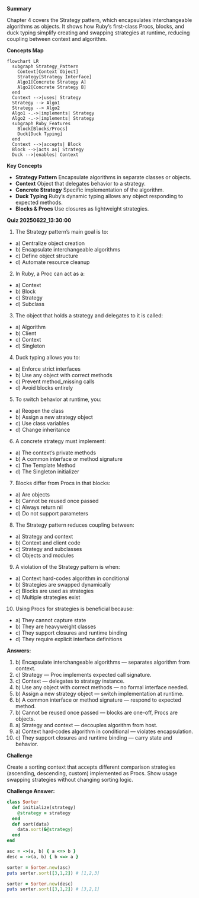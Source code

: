 **Summary**

Chapter 4 covers the Strategy pattern, which encapsulates interchangeable algorithms as objects. It shows how Ruby’s first-class Procs, blocks, and duck typing simplify creating and swapping strategies at runtime, reducing coupling between context and algorithm.

**Concepts Map**

```mermaid
flowchart LR
  subgraph Strategy_Pattern
    Context[Context Object]
    Strategy[Strategy Interface]
    Algo1[Concrete Strategy A]
    Algo2[Concrete Strategy B]
  end
  Context -->|uses| Strategy
  Strategy --> Algo1
  Strategy --> Algo2
  Algo1 -.->|implements| Strategy
  Algo2 -.->|implements| Strategy
  subgraph Ruby_Features
    Block[Blocks/Procs]
    Duck[Duck Typing]
  end
  Context -->|accepts| Block
  Block -->|acts as| Strategy
  Duck -->|enables| Context
```  

**Key Concepts**

* **Strategy Pattern** Encapsulate algorithms in separate classes or objects.
* **Context** Object that delegates behavior to a strategy.
* **Concrete Strategy** Specific implementation of the algorithm.
* **Duck Typing** Ruby’s dynamic typing allows any object responding to expected methods.
* **Blocks & Procs** Use closures as lightweight strategies.

**Quiz 20250622_13:30:00**

1. The Strategy pattern’s main goal is to:
- a) Centralize object creation
- b) Encapsulate interchangeable algorithms
- c) Define object structure
- d) Automate resource cleanup

2. In Ruby, a Proc can act as a:
- a) Context
- b) Block
- c) Strategy
- d) Subclass

3. The object that holds a strategy and delegates to it is called:
- a) Algorithm
- b) Client
- c) Context
- d) Singleton

4. Duck typing allows you to:
- a) Enforce strict interfaces
- b) Use any object with correct methods
- c) Prevent method_missing calls
- d) Avoid blocks entirely

5. To switch behavior at runtime, you:
- a) Reopen the class
- b) Assign a new strategy object
- c) Use class variables
- d) Change inheritance

6. A concrete strategy must implement:
- a) The context’s private methods
- b) A common interface or method signature
- c) The Template Method
- d) The Singleton initializer

7. Blocks differ from Procs in that blocks:
- a) Are objects
- b) Cannot be reused once passed
- c) Always return nil
- d) Do not support parameters

8. The Strategy pattern reduces coupling between:
- a) Strategy and context
- b) Context and client code
- c) Strategy and subclasses
- d) Objects and modules

9. A violation of the Strategy pattern is when:
- a) Context hard-codes algorithm in conditional
- b) Strategies are swapped dynamically
- c) Blocks are used as strategies
- d) Multiple strategies exist

10. Using Procs for strategies is beneficial because:
- a) They cannot capture state
- b) They are heavyweight classes
- c) They support closures and runtime binding
- d) They require explicit interface definitions

**Answers:**
1. b) Encapsulate interchangeable algorithms — separates algorithm from context.
2. c) Strategy — Proc implements expected call signature.
3. c) Context — delegates to strategy instance.
4. b) Use any object with correct methods — no formal interface needed.
5. b) Assign a new strategy object — switch implementation at runtime.
6. b) A common interface or method signature — respond to expected method.
7. b) Cannot be reused once passed — blocks are one-off, Procs are objects.
8. a) Strategy and context — decouples algorithm from host.
9. a) Context hard‐codes algorithm in conditional — violates encapsulation.
10. c) They support closures and runtime binding — carry state and behavior.

**Challenge**

Create a sorting context that accepts different comparison strategies (ascending, descending, custom) implemented as Procs. Show usage swapping strategies without changing sorting logic.

**Challenge Answer:**
```ruby
class Sorter
  def initialize(strategy)
    @strategy = strategy
  end
  def sort(data)
    data.sort(&@strategy)
  end
end

asc = ->(a, b) { a <=> b }
desc = ->(a, b) { b <=> a }

sorter = Sorter.new(asc)
puts sorter.sort([3,1,2]) # [1,2,3]

sorter = Sorter.new(desc)
puts sorter.sort([3,1,2]) # [3,2,1]
```